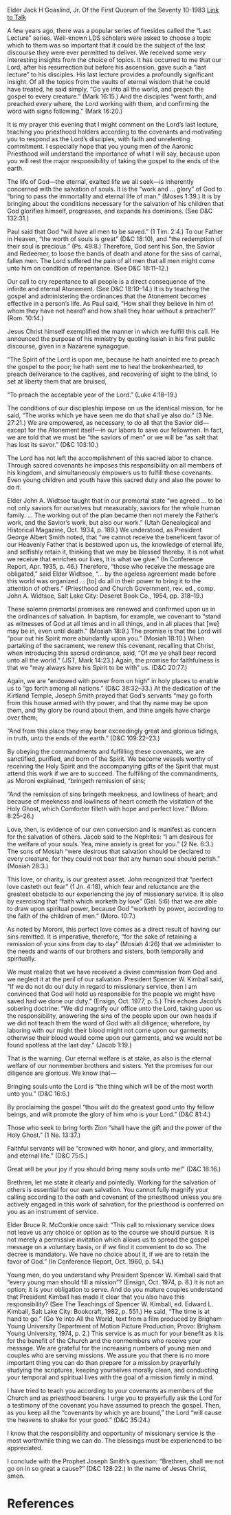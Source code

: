 Elder Jack H Goaslind, Jr.
Of the First Quorum of the Seventy
10-1983
[Link to Talk](https://www.churchofjesuschrist.org/study/general-conference/1983/10/our-responsibility-to-take-the-gospel-to-the-ends-of-the-earth?lang=eng)

A few years ago, there was a popular series of firesides called the “Last Lecture” series. Well-known LDS scholars were asked to choose a topic which to them was so important that it could be the subject of the last discourse they were ever permitted to deliver. We received some very interesting insights from the choice of topics. It has occurred to me that our Lord, after his resurrection but before his ascension, gave such a “last lecture” to his disciples. His last lecture provides a profoundly significant insight. Of all the topics from the vaults of eternal wisdom that he could have treated, he said simply, “Go ye into all the world, and preach the gospel to every creature.” (Mark 16:15.) And the disciples “went forth, and preached every where, the Lord working with them, and confirming the word with signs following.” (Mark 16:20.)

It is my prayer this evening that I might comment on the Lord’s last lecture, teaching you priesthood holders according to the covenants and motivating you to respond as the Lord’s disciples, with faith and unrelenting commitment. I especially hope that you young men of the Aaronic Priesthood will understand the importance of what I will say, because upon you will rest the major responsibility of taking the gospel to the ends of the earth.

The life of God—the eternal, exalted life we all seek—is inherently concerned with the salvation of souls. It is the “work and … glory” of God to “bring to pass the immortality and eternal life of man.” (Moses 1:39.) It is by bringing about the conditions necessary for the salvation of his children that God glorifies himself, progresses, and expands his dominions. (See D&C 132:31.)

Paul said that God “will have all men to be saved.” (1 Tim. 2:4.) To our Father in Heaven, “the worth of souls is great” (D&C 18:10), and “the redemption of their soul is precious.” (Ps. 49:8.) Therefore, God sent his Son, the Savior and Redeemer, to loose the bands of death and atone for the sins of carnal, fallen men. The Lord suffered the pain of all men that all men might come unto him on condition of repentance. (See D&C 18:11–12.)

Our call to cry repentance to all people is a direct consequence of the infinite and eternal Atonement. (See D&C 18:10–14.) It is by teaching the gospel and administering the ordinances that the Atonement becomes effective in a person’s life. As Paul said, “How shall they believe in him of whom they have not heard? and how shall they hear without a preacher?” (Rom. 10:14.)

Jesus Christ himself exemplified the manner in which we fulfill this call. He announced the purpose of his ministry by quoting Isaiah in his first public discourse, given in a Nazarene synagogue.

“The Spirit of the Lord is upon me, because he hath anointed me to preach the gospel to the poor; he hath sent me to heal the brokenhearted, to preach deliverance to the captives, and recovering of sight to the blind, to set at liberty them that are bruised,

“To preach the acceptable year of the Lord.” (Luke 4:18–19.)

The conditions of our discipleship impose on us the identical mission, for he said, “The works which ye have seen me do that shall ye also do.” (3 Ne. 27:21.) We are empowered, as necessary, to do all that the Savior did—except for the Atonement itself—in our labors to save our fellowmen. In fact, we are told that we must be “the saviors of men” or we will be “as salt that has lost its savor.” (D&C 103:10.)

The Lord has not left the accomplishment of this sacred labor to chance. Through sacred covenants he imposes this responsibility on all members of his kingdom, and simultaneously empowers us to fulfill these covenants. Even young children and youth have this sacred duty and also the power to do it.

Elder John A. Widtsoe taught that in our premortal state “we agreed … to be not only saviors for ourselves but measurably, saviors for the whole human family. … The working out of the plan became then not merely the Father’s work, and the Savior’s work, but also our work.” (Utah Genealogical and Historical Magazine, Oct. 1934, p. 189.) We understood, as President George Albert Smith noted, that “we cannot receive the beneficent favor of our Heavenly Father that is bestowed upon us, the knowledge of eternal life, and selfishly retain it, thinking that we may be blessed thereby. It is not what we receive that enriches our lives, it is what we give.” (In Conference Report, Apr. 1935, p. 46.) Therefore, “those who receive the message are obligated,” said Elder Widtsoe, “… by the ageless agreement made before this world was organized … [to] do all in their power to bring it to the attention of others.” (Priesthood and Church Government, rev. ed., comp. John A. Widtsoe, Salt Lake City: Deseret Book Co., 1954, pp. 318–19.)

These solemn premortal promises are renewed and confirmed upon us in the ordinances of salvation. In baptism, for example, we covenant to “stand as witnesses of God at all times and in all things, and in all places that [we] may be in, even until death.” (Mosiah 18:9.) The promise is that the Lord will “pour out his Spirit more abundantly upon you.” (Mosiah 18:10.) When partaking of the sacrament, we renew this covenant, recalling that Christ, when introducing this sacred ordinance, said, “Of me ye shall bear record unto all the world.” (JST, Mark 14:23.) Again, the promise for faithfulness is that we “may always have his Spirit to be with” us. (D&C 20:77.)

Again, we are “endowed with power from on high” in holy places to enable us to “go forth among all nations.” (D&C 38:32–33.) At the dedication of the Kirtland Temple, Joseph Smith prayed that God’s servants “may go forth from this house armed with thy power, and that thy name may be upon them, and thy glory be round about them, and thine angels have charge over them;

“And from this place they may bear exceedingly great and glorious tidings, in truth, unto the ends of the earth.” (D&C 109:22–23.)

By obeying the commandments and fulfilling these covenants, we are sanctified, purified, and born of the Spirit. We become vessels worthy of receiving the Holy Spirit and the accompanying gifts of the Spirit that must attend this work if we are to succeed. The fulfilling of the commandments, as Moroni explained, “bringeth remission of sins;

“And the remission of sins bringeth meekness, and lowliness of heart; and because of meekness and lowliness of heart cometh the visitation of the Holy Ghost, which Comforter filleth with hope and perfect love.” (Moro. 8:25–26.)

Love, then, is evidence of our own conversion and is manifest as concern for the salvation of others. Jacob said to the Nephites: “I am desirous for the welfare of your souls. Yea, mine anxiety is great for you.” (2 Ne. 6:3.) The sons of Mosiah “were desirous that salvation should be declared to every creature, for they could not bear that any human soul should perish.” (Mosiah 28:3.)

This love, or charity, is our greatest asset. John recognized that “perfect love casteth out fear” (1 Jn. 4:18), which fear and reluctance are the greatest obstacle to our experiencing the joy of missionary service. It is also by exercising that “faith which worketh by love” (Gal. 5:6) that we are able to draw upon spiritual power, because God “worketh by power, according to the faith of the children of men.” (Moro. 10:7.)

As noted by Moroni, this perfect love comes as a direct result of having our sins remitted. It is imperative, therefore, “for the sake of retaining a remission of your sins from day to day” (Mosiah 4:26) that we administer to the needs and wants of our brothers and sisters, both temporally and spiritually.

We must realize that we have received a divine commission from God and we neglect it at the peril of our salvation. President Spencer W. Kimball said, “If we do not do our duty in regard to missionary service, then I am convinced that God will hold us responsible for the people we might have saved had we done our duty.” (Ensign, Oct. 1977, p. 5.) This echoes Jacob’s sobering doctrine: “We did magnify our office unto the Lord, taking upon us the responsibility, answering the sins of the people upon our own heads if we did not teach them the word of God with all diligence; wherefore, by laboring with our might their blood might not come upon our garments; otherwise their blood would come upon our garments, and we would not be found spotless at the last day.” (Jacob 1:19.)

That is the warning. Our eternal welfare is at stake, as also is the eternal welfare of our nonmember brothers and sisters. Yet the promises for our diligence are glorious. We know that—





Bringing souls unto the Lord is “the thing which will be of the most worth unto you.” (D&C 16:6.)





By proclaiming the gospel “thou wilt do the greatest good unto thy fellow beings, and wilt promote the glory of him who is your Lord.” (D&C 81:4.)





Those who seek to bring forth Zion “shall have the gift and the power of the Holy Ghost.” (1 Ne. 13:37.)





Faithful servants will be “crowned with honor, and glory, and immortality, and eternal life.” (D&C 75:5.)





Great will be your joy if you should bring many souls unto me!” (D&C 18:16.)





Brethren, let me state it clearly and pointedly. Working for the salvation of others is essential for our own salvation. You cannot fully magnify your calling according to the oath and covenant of the priesthood unless you are actively engaged in this work of salvation, for the priesthood is conferred on you as an instrument of service.

Elder Bruce R. McConkie once said: “This call to missionary service does not leave us any choice or option as to the course we should pursue. It is not merely a permissive invitation which allows us to spread the gospel message on a voluntary basis, or if we find it convenient to do so. The decree is mandatory. We have no choice about it, if we are to retain the favor of God.” (In Conference Report, Oct. 1960, p. 54.)

Young men, do you understand why President Spencer W. Kimball said that “every young man should fill a mission”? (Ensign, Oct. 1974, p. 8.) It is not an option; it is your obligation to serve. And do you mature couples understand that President Kimball has made it clear that you also have this responsibility? (See The Teachings of Spencer W. Kimball, ed. Edward L. Kimball, Salt Lake City: Bookcraft, 1982, p. 551.) He said, “The time is at hand to go.” (Go Ye into All the World, text from a film produced by Brigham Young University Department of Motion Picture Production, Provo: Brigham Young University, 1974, p. 2.) This service is as much for your benefit as it is for the benefit of the Church and the nonmembers who receive your message. We are grateful for the increasing numbers of young men and couples who are serving missions. We assure you that there is no more important thing you can do than prepare for a mission by prayerfully studying the scriptures, keeping yourselves morally clean, and conducting your temporal and spiritual lives with the goal of a mission firmly in mind.

I have tried to teach you according to your covenants as members of the Church and as priesthood bearers. I urge you to prayerfully ask the Lord for a testimony of the covenant you have assumed to preach the gospel. Then, as you keep all the “covenants by which ye are bound,” the Lord “will cause the heavens to shake for your good.” (D&C 35:24.)

I know that the responsibility and opportunity of missionary service is the most worthwhile thing we can do. The blessings must be experienced to be appreciated.

I conclude with the Prophet Joseph Smith’s question: “Brethren, shall we not go on in so great a cause?” (D&C 128:22.) In the name of Jesus Christ, amen.

# References

